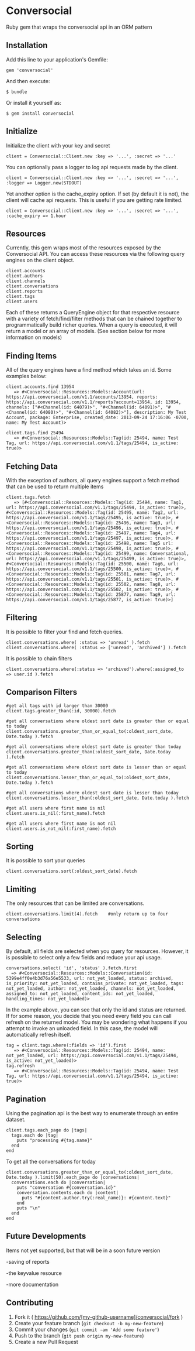 # Conversocial

Ruby gem that wraps the conversocial api in an ORM pattern

## Installation

Add this line to your application's Gemfile:

    gem 'conversocial'

And then execute:

    $ bundle

Or install it yourself as:

    $ gem install conversocial

## Initialize

Initialize the client with your key and secret

    client = Conversocial::Client.new :key => '...', :secret => '...'

You can optionally pass a logger to log api requests made by the client.

    client = Conversocial::Client.new :key => '...', :secret => '...', :logger => Logger.new(STDOUT)

Yet another option is the cache_expiry option. If set (by default it is not), the client will cache api requests. This is useful if you are getting rate limited.

    client = Conversocial::Client.new :key => '...', :secret => '...', :cache_expiry => 1.hour

## Resources

Currently, this gem wraps most of the resources exposed by the Conversocial API. You can access these resources via the following query engines on the client object.

    client.accounts
    client.authors
    client.channels
    client.conversations
    client.reports
    client.tags
    client.users

Each of these returns a QueryEngine object for that respective resource with a variety of fetch/find/filter methods that can be chained together to programmatically build richer queries. When a query is executed, it will return a model or an array of models. (See section below for more information on models)


## Finding Items
All of the query engines have a find method which takes an id. Some examples below:
  
    client.accounts.find 13954
       => #<Conversocial::Resources::Models::Account(url: https://api.conversocial.com/v1.1/accounts/13954, reports: https://api.conversocial.com/v1.1/reports?account=13954, id: 13954, channels: ["#<Channel(id: 64079)>", "#<Channel(id: 64091)>", "#<Channel(id: 64080)>", "#<Channel(id: 64082)>"], description: My Test Account, package: Enterprise, created_date: 2013-09-24 17:16:06 -0700, name: My Test Account)>

    client.tags.find 25494
       => #<Conversocial::Resources::Models::Tag(id: 25494, name: Test Tag, url: https://api.conversocial.com/v1.1/tags/25494, is_active: true)>



## Fetching Data
With the exception of authors, all query engines support a fetch method that can be used to return multiple items

    client.tags.fetch
       => [#<Conversocial::Resources::Models::Tag(id: 25494, name: Tag1, url: https://api.conversocial.com/v1.1/tags/25494, is_active: true)>, #<Conversocial::Resources::Models::Tag(id: 25495, name: Tag2, url: https://api.conversocial.com/v1.1/tags/25495, is_active: true)>, #<Conversocial::Resources::Models::Tag(id: 25496, name: Tag3, url: https://api.conversocial.com/v1.1/tags/25496, is_active: true)>, #<Conversocial::Resources::Models::Tag(id: 25497, name: Tag4, url: https://api.conversocial.com/v1.1/tags/25497, is_active: true)>, #<Conversocial::Resources::Models::Tag(id: 25498, name: Tag5 url: https://api.conversocial.com/v1.1/tags/25498, is_active: true)>, #<Conversocial::Resources::Models::Tag(id: 25499, name: Conversational, url: https://api.conversocial.com/v1.1/tags/25499, is_active: true)>, #<Conversocial::Resources::Models::Tag(id: 25500, name: Tag6, url: https://api.conversocial.com/v1.1/tags/25500, is_active: true)>, #<Conversocial::Resources::Models::Tag(id: 25501, name: Tag7, url: https://api.conversocial.com/v1.1/tags/25501, is_active: true)>, #<Conversocial::Resources::Models::Tag(id: 25502, name: Tag8, url: https://api.conversocial.com/v1.1/tags/25502, is_active: true)>, #<Conversocial::Resources::Models::Tag(id: 25877, name: Tag9, url: https://api.conversocial.com/v1.1/tags/25877, is_active: true)>]

## Filtering
It is possible to filter your find and fetch queries.

    client.conversations.where( :status => 'unread' ).fetch 
    client.conversations.where( :status => ['unread', 'archived'] ).fetch

It is possible to chain filters

    client.conversations.where(:status => 'archived').where(:assigned_to => user.id ).fetch

## Comparison Filters

    #get all tags with id larger than 30000
    client.tags.greater_than(:id, 30000).fetch

    #get all conversations where oldest sort date is greater than or equal to today
    client.conversations.greater_than_or_equal_to(:oldest_sort_date, Date.today ).fetch 

    #get all conversations where oldest sort date is greater than today
    client.conversations.greater_than(:oldest_sort_date, Date.today ).fetch

    #get all conversations where oldest sort date is lesser than or equal to today
    client.conversations.lesser_than_or_equal_to(:oldest_sort_date, Date.today ).fetch

    #get all conversations where oldest sort date is lesser than today
    client.conversations.lesser_than(:oldest_sort_date, Date.today ).fetch

    #get all users where first name is nil
    client.users.is_nil(:first_name).fetch

    #get all users where first name is not nil
    client.users.is_not_nil(:first_name).fetch

## Sorting
It is possible to sort your queries

    client.conversations.sort(:oldest_sort_date).fetch 

## Limiting
The only resources that can be limited are conversations.

    client.conversations.limit(4).fetch    #only return up to four conversations

## Selecting
By default, all fields are selected when you query for resources. However, it is possible to select only a few fields and reduce your api usage.

    conversations.select( 'id', 'status' ).fetch.first
      => #<Conversocial::Resources::Models::Conversation(id: 5399e4ff0e4b3d76a56e5533, url: not_yet_loaded, status: archived, is_priority: not_yet_loaded, contains_private: not_yet_loaded, tags: not_yet_loaded, author: not_yet_loaded, channels: not_yet_loaded, assigned_to: not_yet_loaded, content_ids: not_yet_loaded, handling_times: not_yet_loaded)>

In the example above, you can see that only the id and status are returned. If for some reason, you decide that you need every field you can call refresh on the returned model. You may be wondering what happens if you attempt to invoke an unloaded field. In this case, the model will automatically refresh itself.

    tag = client.tags.where(:fields => 'id').first
       => #<Conversocial::Resources::Models::Tag(id: 25494, name: not_yet_loaded, url: https://api.conversocial.com/v1.1/tags/25494, is_active: not_yet_loaded)>
    tag.refresh
       => #<Conversocial::Resources::Models::Tag(id: 25494, name: Test Tag, url: https://api.conversocial.com/v1.1/tags/25494, is_active: true)>




## Pagination
Using the pagination api  is the best way to enumerate through an entire dataset. 

    client.tags.each_page do |tags|
      tags.each do |tag|
        puts "processing #{tag.name}"
      end
    end

To get all the conversations for today

    client.conversations.greater_than_or_equal_to(:oldest_sort_date, Date.today ).limit(50).each_page do |conversations|
      conversations.each do |conversation|
        puts "conversation #{conversation.id}"
        conversation.contents.each do |content|
          puts "#{content.author.try(:real_name)}: #{content.text}"
        end
        puts "\n"
      end
    end


## Future Developments
Items not yet supported, but that will be in a soon future version

-saving of reports

-the keyvalue resource

-more documentation

## Contributing

1. Fork it ( https://github.com/[my-github-username]/conversocial/fork )
2. Create your feature branch (`git checkout -b my-new-feature`)
3. Commit your changes (`git commit -am 'Add some feature'`)
4. Push to the branch (`git push origin my-new-feature`)
5. Create a new Pull Request
